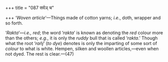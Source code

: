 +++
title = "087 सर्वञ् च"

+++
‘*Woven article*’—Things made of cotton yarns; *i.e*., doth, wrapper and
so forth.

‘*Rakta*’—*i.e., red*; the word ‘*rakta*’ is known as denoting the *red*
colour more than the others; *e.g*., it is only the *ruddy* bull that is
called ‘*rakta*.’ Though what the root ‘*rañj*’ (*to dye*) denotes is
only the imparting of some sort of *colour* to what is white. Hempen,
silken and woollen articles,—even when not dyed. The rest is clear.—(47)


